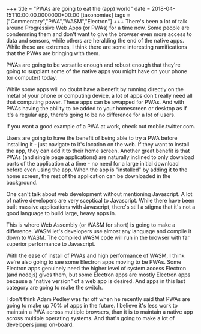 +++
title = "PWAs are going to eat the (app) world"
date = 2018-04-15T10:00:00.0000000+00:00
[taxonomies]
tags = ["Commentary","PWA","WASM","Electron"]
+++
There's been a lot of talk around Progressive Web Apps (or PWAs) for a time now. Some people are condemning them and don't want to give the browser even more access to data and sensors, while others are heralding the end of the native apps. While these are extremes, I think there are some interesting ramifications that the PWAs are bringing with them.

PWAs are going to be versatile enough and robust enough that they're going to supplant some of the native apps you might have on your phone (or computer) today.

While some apps will no doubt have a benefit by running directly on the metal of your phone or computing device, a lot of apps don't really need all that computing power. These apps can be swapped for PWAs. And with PWAs having the ability to be added to your homescreen or desktop as if it's a regular app, there's going to be no difference for a lot of users.

If you want a good example of a PWA at work, check out mobile.twitter.com.

Users are going to have the benefit of being able to try a PWA before installing it - just navigate to it's location on the web. If they want to install the app, they can add it to their home screen. Another great benefit is that PWAs (and single page applications) are naturally inclined to only download parts of the application at a time - no need for a large initial download before even using the app. When the app is "installed" by adding it to the home screen, the rest of the application can be downloaded in the background.

One can't talk about web development without mentioning Javascript. A lot of native developers are very sceptical to Javascript. While there have been built massive applications with Javascript, there's still a stigma that it's not a good language to build large, heavy apps in.

This is where Web Assembly (or WASM for short) is going to make a difference. WASM let's developers use almost any language and compile it down to WASM. The compiled WASM code will run in the browser with far superior performance to Javascript.

With the ease of install of PWAs and high performance of WASM, I think we're also going to see some Electron apps moving to be PWAs. Some Electron apps genuinely need the higher level of system access Electron (and nodejs) gives them, but some Electron apps are mostly Electron apps because a "native version" of a web app is desired. And apps in this last category are going to make the switch.

I don't think Adam Pedley was far off when he recently said that PWAs are going to make up 70% of apps in the future. I believe it's less work to maintain a PWA across multiple browsers, than it is to maintain a native app across multiple operating systems. And that's going to make a lot of developers jump on-board.

